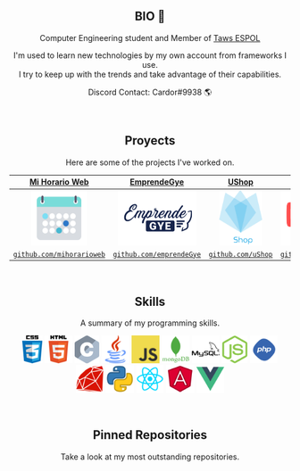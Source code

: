 <!DOCTYPE html>
<html lang="en">

<head>
  <meta charset="UTF-8">
  <meta name="viewport" content="width=device-width, initial-scale=1.0">
  <link rel="stylesheet" href="style.css">
  <link rel="stylesheet" href="https://stackpath.bootstrapcdn.com/bootstrap/4.5.0/css/bootstrap.min.css"
    integrity="sha384-9aIt2nRpC12Uk9gS9baDl411NQApFmC26EwAOH8WgZl5MYYxFfc+NcPb1dKGj7Sk" crossorigin="anonymous">
</head>

<body>
  <h2 align="center">BIO 👋</h2>
  <p align="center">Computer Engineering student and Member of <a href='https://github.com/TawsEspol'>Taws ESPOL</a></p>
  <p align="center">I'm used to learn new technologies by my own account from frameworks I use. <br/>I try to keep up with the trends and take advantage of their capabilities.</p>
  <P align="center">Discord Contact: Cardor#9938 🌎</p>
  <br/>
  <h2 align="center">Proyects</h2>
  <p align="center">Here are some of the projects I've worked on.</p>
  <table align="center" class="center-i">
    <thead>
      <tr>
        <th class="center-t" align="center"><a href="https://mhw.cardor.dev"><strong>Mi Horario Web</strong></a></th>
        <th class="center-t" align="center"><a href="https://github.com/enmanuel-mag"><strong>EmprendeGye</strong></a></th>
        <th class="center-t" align="center"><a href="https://github.com/enmanuel-mag"><strong>UShop</strong></a></th>
        <th class="center-t" align="center"><a href="https://github.com/enmanuel-mag"><strong>uStats</strong></a></th>
      </tr>
    </thead>
    <tbody>
      <tr>
        <td align="center"><a target="_blank" rel="noopener noreferrer"
            href="https://avatars2.githubusercontent.com/u/53847752?s=200&amp;v=4"><img align="center"
              src="https://raw.githubusercontent.com/enmanuel-mag/enmanuel-mag/master/projects/logo512.png" height="100px" style="max-width:100%;"></a></td>
        <td align="center"><a target="_blank" rel="noopener noreferrer"
            href="https://avatars0.githubusercontent.com/u/47465684?s=200&amp;v=4"><img align="center"
              src="https://raw.githubusercontent.com/enmanuel-mag/enmanuel-mag/master/projects/logodark.svg" height="100px" style="max-width:100%;"></a></td>
        <td align="center"><a target="_blank" rel="noopener noreferrer"
            href="https://avatars2.githubusercontent.com/u/60458264?s=200&amp;v=4"><img align="center"
              src="https://raw.githubusercontent.com/enmanuel-mag/enmanuel-mag/master/projects/Logo_uShop_texto_w.png" height="100px" style="max-width:100%;"></a></td>
        <td align="center"><a target="_blank" rel="noopener noreferrer"
            href="https://avatars2.githubusercontent.com/u/60458264?s=200&amp;v=4"><img align="center"
              src="https://raw.githubusercontent.com/enmanuel-mag/enmanuel-mag/master/projects/uStats.png" height="100px" style="max-width:100%;"></a></td>
      </tr>
      <tr>
        <td align="center"><a
            href="https://github.com/enmanuel-mag/MiHorarioWeb"><code>github.com/mihorarioweb</code></a></td>
        <td align="center"><a href="https://github.com/enmanuel-mag/emprendeGye"><code>github.com/emprendeGye</code></a></td>
        <td align="center"><a href="https://github.com/enmanuel-mag/uShop"><code>github.com/uShop</code></a></td>
        <td align="center"><a href="https://github.com/enmanuel-mag"><code>github.com/uStats</code></a></td>
      </tr>
    </tbody>
  </table>
  <br/>
  <h2 align="center">Skills</h2>
  <p align="center">A summary of my programming skills.</p>
  <p align="center">
    <!-- 
    <img src='./skills/unity.png' height='50px'>
    <img src='./skills/lua.png' height='50px'>
    <img src='./skills/express.png' height='50px'>  
    <img src='./skills/cpp.png' height='50px'>
    <img src='./skills/csharp.png' height='50px'> -->
    <img class='m-2' src='https://raw.githubusercontent.com/enmanuel-mag/enmanuel-mag/master/skills/css.png' height='50px'>
    <img class='m-2' src='https://raw.githubusercontent.com/enmanuel-mag/enmanuel-mag/master/skills/html.png' height='50px'>
    <img class='m-2' src='https://raw.githubusercontent.com/enmanuel-mag/enmanuel-mag/master/skills/c.png' height='50px'>
    <img class='m-2' src='https://raw.githubusercontent.com/enmanuel-mag/enmanuel-mag/master/skills/java.png' height='50px'>
    <img class='m-2' src='https://raw.githubusercontent.com/enmanuel-mag/enmanuel-mag/master/skills/javascript.jpg' height='50px'>
    <img class='m-2' src='https://raw.githubusercontent.com/enmanuel-mag/enmanuel-mag/master/skills/mongo.png' height='50px'>
    <img class='m-2' src='https://raw.githubusercontent.com/enmanuel-mag/enmanuel-mag/master/skills/mysql.png' height='50px'>
    <img class='m-2' src='https://raw.githubusercontent.com/enmanuel-mag/enmanuel-mag/master/skills/nodejs.png' height='50px'>
    <img class='m-2' src='https://raw.githubusercontent.com/enmanuel-mag/enmanuel-mag/master/skills/php.png' height='50px'>
    <img class='m-2' src='https://raw.githubusercontent.com/enmanuel-mag/enmanuel-mag/master/skills/ruby.png' height='50px'>
    <img class='m-2' src='https://raw.githubusercontent.com/enmanuel-mag/enmanuel-mag/master/skills/python.png' height='50px'>
    <img class='m-2' src='https://raw.githubusercontent.com/enmanuel-mag/enmanuel-mag/master/skills/react.png' height='50px'>
    <img class='m-2' src='https://raw.githubusercontent.com/enmanuel-mag/enmanuel-mag/master/skills/angular.png' height='50px'>
    <img class='m-2' src='https://raw.githubusercontent.com/enmanuel-mag/enmanuel-mag/master/skills/vue.png' height='50px'>
  </p>
  <br/>
  <h2 align="center">Pinned Repositories</h2>
  <p align="center">Take a look at my most outstanding repositories.</p>
</body>
</html>
